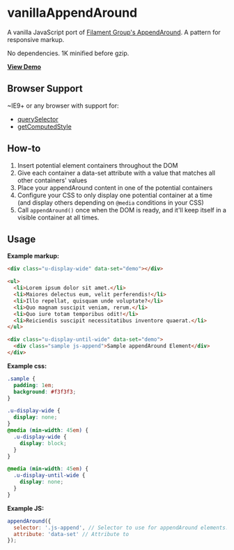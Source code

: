 # vanillaAppendAround

A vanilla JavaScript port of [Filament Group's AppendAround](https://github.com/filamentgroup/AppendAround). A pattern for responsive markup.

No dependencies. 1K minified before gzip.

**[View Demo](demo.html)**

## Browser Support

~IE9+ or any browser with support for:

- [querySelector](http://caniuse.com/#search=querySelector)
- [getComputedStyle](http://caniuse.com/#search=getComputedStyle)

## How-to

1. Insert potential element containers throughout the DOM
2. Give each container a data-set attribute with a value that matches all other containers' values
3. Place your appendAround content in one of the potential containers
4. Configure your CSS to only display one potential container at a time (and display others depending on `@media` conditions in your CSS)
5. Call `appendAround()` once when the DOM is ready, and it'll keep itself in a visible container at all times.

## Usage

**Example markup:**

```html
<div class="u-display-wide" data-set="demo"></div>

<ul>
  <li>Lorem ipsum dolor sit amet.</li>
  <li>Maiores delectus eum, velit perferendis!</li>
  <li>Illo repellat, quisquam unde voluptate?</li>
  <li>Quo magnam suscipit veniam, rerum.</li>
  <li>Quo iure totam temporibus odit!</li>
  <li>Reiciendis suscipit necessitatibus inventore quaerat.</li>
</ul>

<div class="u-display-until-wide" data-set="demo">
  <div class="sample js-append">Sample appendAround Element</div>
</div>
```

**Example css:**

```css
.sample {
  padding: 1em;
  background: #f3f3f3;
}

.u-display-wide {
  display: none;
}
@media (min-width: 45em) {
  .u-display-wide {
    display: block;
  }
}

@media (min-width: 45em) {
  .u-display-until-wide {
    display: none;
  }
}
```

**Example JS:**

```js
appendAround({
  selector: '.js-append', // Selector to use for appendAround elements. [Default '.js-append']
  attribute: 'data-set' // Attribute to
});
```

